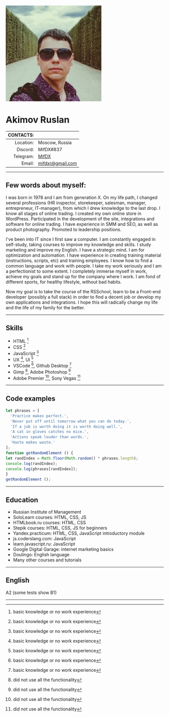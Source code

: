![photo](https://github.com/MifDX/rsschool-cv/blob/gh-pages/assets/img/photo.jpg?raw=true)
# Akimov Ruslan

|CONTACTS:||
| ---:|:--- |
| Location:| Moscow, Russia |
|  Discord:| MifDX#837 |
| Telegram:| [MifDX](https://t.me/mifdx)|
|    Email:| [mifdxr@gmail.com](mailto:mifdxr@gmail.com)|

---
## Few words about myself:

I was born in 1978 and I am from generation X. On my life path, I changed several professions (HR inspector, storekeeper, salesman, manager, entrepreneur, IT-manager), from which I drew knowledge to the last drop. I know all stages of online trading. I created my own online store in WordPress. Participated in the development of the site, integrations and software for online trading. I have experience in SMM and SEO, as well as product photography. Promoted to leadership positions.

I've been into IT since I first saw a computer. I am constantly engaged in self-study, taking courses to improve my knowledge and skills. I study marketing and improve my English. I have a strategic mind. I am for optimization and automation. I have experience in creating training material (instructions, scripts, etc) and training employees. I know how to find a common language and work with people. I take my work seriously and I am a perfectionist to some extent. I completely immerse myself in work, achieve my goals and stand up for the company where I work. I am fond of different sports, for healthy lifestyle, without bad habits.

Now my goal is to take the course of the RSSchool, learn to be a Front-end developer (possibly a full stack) in order to find a decent job or develop my own applications and integrations. I hope this will radically change my life and the life of my family for the better.

---

## Skills

* HTML [^1]
* CSS [^1]
* JavaScript [^1]
* UX [^1], UI [^1]
* VSCode [^1], Github Desktop [^1]
* Gimp [^2], Adobe Photoshop [^2]
* Adobe Premier [^2], Sony Vegas [^2]

[^1]: basic knowledge or no work experience  
[^2]: did not use all the functionality

---

## Code examples

```javascript
let phrases = [
  'Practice makes perfect.',
  'Never put off until tomorrow what you can do today.',
  'If a job is worth doing it is worth doing well.',
  'A cat in gloves catches no mice.',
  'Actions speak louder than words.',
  'Haste makes waste.'
];
function getRandomElement () {
let randIndex = Math.floor(Math.random() * phrases.length);
console.log(randIndex);
console.log(phrases[randIndex]);
}
getRandomElement ();
```

---

## Education

* Russian Institute of Management
* SoloLearn courses: HTML, CSS, JS
* HTMLbook.ru courses: HTML, CSS
* Stepik courses: HTML, CSS, JS for beginners
* Yandex.practicum: HTML, CSS, JavaScript introductory module
* js.coderslang.com: JavaScript
* learn.javascript.ru: JavaScript
* Google Digital Garage: internet marketing basics
* Doulingo: English language
* Many other courses and tutorials

---

## English

A2 (some tests show B1)

---